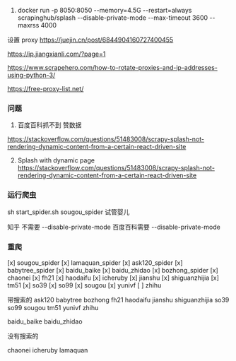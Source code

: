 1. docker run -p 8050:8050 --memory=4.5G  --restart=always scrapinghub/splash --disable-private-mode --max-timeout 3600 --maxrss 4000


设置 proxy
https://juejin.cn/post/6844904160727400455

https://ip.jiangxianli.com/?page=1

https://www.scrapehero.com/how-to-rotate-proxies-and-ip-addresses-using-python-3/

https://free-proxy-list.net/


### 问题
1. 百度百科抓不到 赞数据

https://stackoverflow.com/questions/51483008/scrapy-splash-not-rendering-dynamic-content-from-a-certain-react-driven-site


2. Splash with dynamic page
https://stackoverflow.com/questions/51483008/scrapy-splash-not-rendering-dynamic-content-from-a-certain-react-driven-site

### 运行爬虫

sh start_spider.sh sougou_spider 试管婴儿

知乎 不需要 --disable-private-mode
百度百科需要 --disable-private-mode

### 重爬
[x] sougou_spider
[x] lamaquan_spider
[x] ask120_spider
[x] babytree_spider
[x] baidu_baike
[x] baidu_zhidao
[x] bozhong_spider
[x] chaonei
[x] fh21
[x] haodaifu
[x] icheruby
[x] jianshu
[x] shiguanzhijia
[x] tm51
[x] so39
[x] so99
[x] sougou
[x] yunivf
[ ] zhihu


带搜索的
ask120
babytree
bozhong
fh21
haodaifu
jianshu
shiguanzhijia
so39
so99
sougou
tm51
yunivf
zhihu


baidu_baike
baidu_zhidao

没有搜索的

chaonei
icheruby
lamaquan